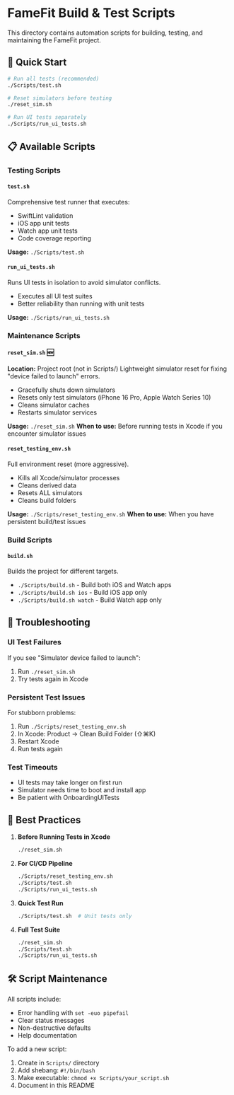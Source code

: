 # FameFit Build & Test Scripts

This directory contains automation scripts for building, testing, and maintaining the FameFit project.

## 🚀 Quick Start

```bash
# Run all tests (recommended)
./Scripts/test.sh

# Reset simulators before testing
./reset_sim.sh

# Run UI tests separately
./Scripts/run_ui_tests.sh
```

## 📋 Available Scripts

### Testing Scripts

#### `test.sh`
Comprehensive test runner that executes:
- SwiftLint validation
- iOS app unit tests
- Watch app unit tests
- Code coverage reporting

**Usage:** `./Scripts/test.sh`

#### `run_ui_tests.sh`
Runs UI tests in isolation to avoid simulator conflicts.
- Executes all UI test suites
- Better reliability than running with unit tests

**Usage:** `./Scripts/run_ui_tests.sh`

### Maintenance Scripts

#### `reset_sim.sh` 🆕
**Location:** Project root (not in Scripts/)
Lightweight simulator reset for fixing "device failed to launch" errors.
- Gracefully shuts down simulators
- Resets only test simulators (iPhone 16 Pro, Apple Watch Series 10)
- Cleans simulator caches
- Restarts simulator services

**Usage:** `./reset_sim.sh`
**When to use:** Before running tests in Xcode if you encounter simulator issues

#### `reset_testing_env.sh`
Full environment reset (more aggressive).
- Kills all Xcode/simulator processes
- Cleans derived data
- Resets ALL simulators
- Cleans build folders

**Usage:** `./Scripts/reset_testing_env.sh`
**When to use:** When you have persistent build/test issues

### Build Scripts

#### `build.sh`
Builds the project for different targets.
- `./Scripts/build.sh` - Build both iOS and Watch apps
- `./Scripts/build.sh ios` - Build iOS app only
- `./Scripts/build.sh watch` - Build Watch app only

## 🔧 Troubleshooting

### UI Test Failures
If you see "Simulator device failed to launch":
1. Run `./reset_sim.sh`
2. Try tests again in Xcode

### Persistent Test Issues
For stubborn problems:
1. Run `./Scripts/reset_testing_env.sh`
2. In Xcode: Product → Clean Build Folder (⇧⌘K)
3. Restart Xcode
4. Run tests again

### Test Timeouts
- UI tests may take longer on first run
- Simulator needs time to boot and install app
- Be patient with OnboardingUITests

## 📝 Best Practices

1. **Before Running Tests in Xcode**
   ```bash
   ./reset_sim.sh
   ```

2. **For CI/CD Pipeline**
   ```bash
   ./Scripts/reset_testing_env.sh
   ./Scripts/test.sh
   ./Scripts/run_ui_tests.sh
   ```

3. **Quick Test Run**
   ```bash
   ./Scripts/test.sh  # Unit tests only
   ```

4. **Full Test Suite**
   ```bash
   ./reset_sim.sh
   ./Scripts/test.sh
   ./Scripts/run_ui_tests.sh
   ```

## 🛠 Script Maintenance

All scripts include:
- Error handling with `set -euo pipefail`
- Clear status messages
- Non-destructive defaults
- Help documentation

To add a new script:
1. Create in `Scripts/` directory
2. Add shebang: `#!/bin/bash`
3. Make executable: `chmod +x Scripts/your_script.sh`
4. Document in this README